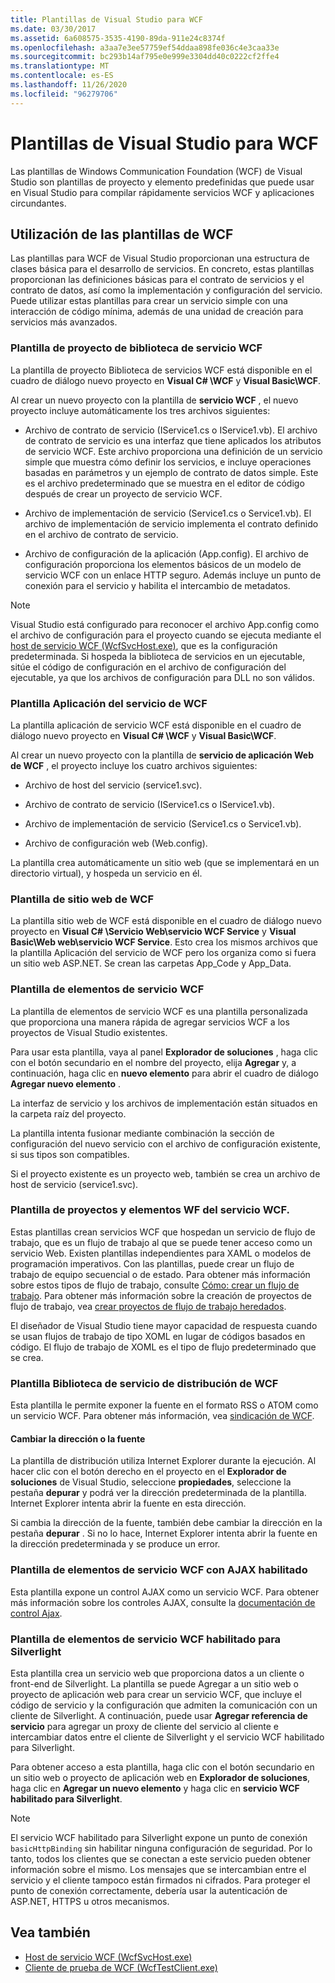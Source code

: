 ```yaml
---
title: Plantillas de Visual Studio para WCF
ms.date: 03/30/2017
ms.assetid: 6a608575-3535-4190-89da-911e24c8374f
ms.openlocfilehash: a3aa7e3ee57759ef54ddaa898fe036c4e3caa33e
ms.sourcegitcommit: bc293b14af795e0e999e3304dd40c0222cf2ffe4
ms.translationtype: MT
ms.contentlocale: es-ES
ms.lasthandoff: 11/26/2020
ms.locfileid: "96279706"
---
```

# <a name="wcf-visual-studio-templates"></a>Plantillas de Visual Studio para WCF

Las plantillas de Windows Communication Foundation (WCF) de Visual Studio son plantillas de proyecto y elemento predefinidas que puede usar en Visual Studio para compilar rápidamente servicios WCF y aplicaciones circundantes.  
  
## <a name="using-the-wcf-templates"></a>Utilización de las plantillas de WCF  

 Las plantillas para WCF de Visual Studio proporcionan una estructura de clases básica para el desarrollo de servicios. En concreto, estas plantillas proporcionan las definiciones básicas para el contrato de servicios y el contrato de datos, así como la implementación y configuración del servicio. Puede utilizar estas plantillas para crear un servicio simple con una interacción de código mínima, además de una unidad de creación para servicios más avanzados.  
  
### <a name="wcf-service-library-project-template"></a>Plantilla de proyecto de biblioteca de servicio WCF  

 La plantilla de proyecto Biblioteca de servicios WCF está disponible en el cuadro de diálogo nuevo proyecto en **Visual C# \WCF** y **Visual Basic\WCF**.  
  
 Al crear un nuevo proyecto con la plantilla de **servicio WCF** , el nuevo proyecto incluye automáticamente los tres archivos siguientes:  
  
- Archivo de contrato de servicio (IService1.cs o IService1.vb). El archivo de contrato de servicio es una interfaz que tiene aplicados los atributos de servicio WCF. Este archivo proporciona una definición de un servicio simple que muestra cómo definir los servicios, e incluye operaciones basadas en parámetros y un ejemplo de contrato de datos simple. Este es el archivo predeterminado que se muestra en el editor de código después de crear un proyecto de servicio WCF.  
  
- Archivo de implementación de servicio (Service1.cs o Service1.vb). El archivo de implementación de servicio implementa el contrato definido en el archivo de contrato de servicio.  
  
- Archivo de configuración de la aplicación (App.config). El archivo de configuración proporciona los elementos básicos de un modelo de servicio WCF con un enlace HTTP seguro. Además incluye un punto de conexión para el servicio y habilita el intercambio de metadatos.  
  
> [!NOTE]
> Visual Studio está configurado para reconocer el archivo App.config como el archivo de configuración para el proyecto cuando se ejecuta mediante el [host de servicio WCF (WcfSvcHost.exe)](wcf-service-host-wcfsvchost-exe.md), que es la configuración predeterminada. Si hospeda la biblioteca de servicios en un ejecutable, sitúe el código de configuración en el archivo de configuración del ejecutable, ya que los archivos de configuración para DLL no son válidos.  
  
### <a name="wcf-service-application-template"></a>Plantilla Aplicación del servicio de WCF  

 La plantilla aplicación de servicio WCF está disponible en el cuadro de diálogo nuevo proyecto en **Visual C# \WCF** y **Visual Basic\WCF**.  
  
 Al crear un nuevo proyecto con la plantilla de **servicio de aplicación Web de WCF** , el proyecto incluye los cuatro archivos siguientes:  
  
- Archivo de host del servicio (service1.svc).  
  
- Archivo de contrato de servicio (IService1.cs o IService1.vb).  
  
- Archivo de implementación de servicio (Service1.cs o Service1.vb).  
  
- Archivo de configuración web (Web.config).  
  
 La plantilla crea automáticamente un sitio web (que se implementará en un directorio virtual), y hospeda un servicio en él.  
  
### <a name="wcf-web-site-template"></a>Plantilla de sitio web de WCF  

 La plantilla sitio web de WCF está disponible en el cuadro de diálogo nuevo proyecto en **Visual C# \Servicio Web\servicio WCF Service** y **Visual Basic\Web web\servicio WCF Service**. Esto crea los mismos archivos que la plantilla Aplicación del servicio de WCF pero los organiza como si fuera un sitio web ASP.NET. Se crean las carpetas App_Code y App_Data.  
  
### <a name="wcf-service-item-template"></a>Plantilla de elementos de servicio WCF  

 La plantilla de elementos de servicio WCF es una plantilla personalizada que proporciona una manera rápida de agregar servicios WCF a los proyectos de Visual Studio existentes.  
  
 Para usar esta plantilla, vaya al panel **Explorador de soluciones** , haga clic con el botón secundario en el nombre del proyecto, elija **Agregar** y, a continuación, haga clic en **nuevo elemento** para abrir el cuadro de diálogo **Agregar nuevo elemento** .  
  
 La interfaz de servicio y los archivos de implementación están situados en la carpeta raíz del proyecto.  
  
 La plantilla intenta fusionar mediante combinación la sección de configuración del nuevo servicio con el archivo de configuración existente, si sus tipos son compatibles.  
  
 Si el proyecto existente es un proyecto web, también se crea un archivo de host de servicio (service1.svc).  
  
### <a name="wcf-wf-service-project-and-item-template"></a>Plantilla de proyectos y elementos WF del servicio WCF.  

 Estas plantillas crean servicios WCF que hospedan un servicio de flujo de trabajo, que es un flujo de trabajo al que se puede tener acceso como un servicio Web. Existen plantillas independientes para XAML o modelos de programación imperativos. Con las plantillas, puede crear un flujo de trabajo de equipo secuencial o de estado. Para obtener más información sobre estos tipos de flujo de trabajo, consulte [Cómo: crear un flujo de trabajo](../windows-workflow-foundation/how-to-create-a-workflow.md). Para obtener más información sobre la creación de proyectos de flujo de trabajo, vea [crear proyectos de flujo de trabajo heredados](/visualstudio/workflow-designer/developing-applications-with-the-workflow-designer).  
  
 El diseñador de Visual Studio tiene mayor capacidad de respuesta cuando se usan flujos de trabajo de tipo XOML en lugar de códigos basados en código. El flujo de trabajo de XOML es el tipo de flujo predeterminado que se crea.  
  
### <a name="wcf-syndication-service-library-template"></a>Plantilla Biblioteca de servicio de distribución de WCF  

 Esta plantilla le permite exponer la fuente en el formato RSS o ATOM como un servicio WCF. Para obtener más información, vea [sindicación de WCF](./feature-details/wcf-syndication.md).  
  
#### <a name="changing-the-address-of-the-feed"></a>Cambiar la dirección o la fuente  

 La plantilla de distribución utiliza Internet Explorer durante la ejecución. Al hacer clic con el botón derecho en el proyecto en el **Explorador de soluciones** de Visual Studio, seleccione **propiedades**, seleccione la pestaña **depurar** y podrá ver la dirección predeterminada de la plantilla. Internet Explorer intenta abrir la fuente en esta dirección.  
  
 Si cambia la dirección de la fuente, también debe cambiar la dirección en la pestaña **depurar** . Si no lo hace, Internet Explorer intenta abrir la fuente en la dirección predeterminada y se produce un error.  
  
### <a name="ajax-enabled-wcf-service-item-template"></a>Plantilla de elementos de servicio WCF con AJAX habilitado  

 Esta plantilla expone un control AJAX como un servicio WCF. Para obtener más información sobre los controles AJAX, consulte la [documentación de control Ajax](/aspnet/ajax/).  
  
### <a name="silverlight-enabled-wcf-service-item-template"></a>Plantilla de elementos de servicio WCF habilitado para Silverlight  

 Esta plantilla crea un servicio web que proporciona datos a un cliente o front-end de Silverlight. La plantilla se puede Agregar a un sitio web o proyecto de aplicación web para crear un servicio WCF, que incluye el código de servicio y la configuración que admiten la comunicación con un cliente de Silverlight. A continuación, puede usar **Agregar referencia de servicio** para agregar un proxy de cliente del servicio al cliente e intercambiar datos entre el cliente de Silverlight y el servicio WCF habilitado para Silverlight.  
  
 Para obtener acceso a esta plantilla, haga clic con el botón secundario en un sitio web o proyecto de aplicación web en **Explorador de soluciones**, haga clic en **Agregar un nuevo elemento** y haga clic en **servicio WCF habilitado para Silverlight**.  
  
> [!NOTE]
> El servicio WCF habilitado para Silverlight expone un punto de conexión `basicHttpBinding` sin habilitar ninguna configuración de seguridad. Por lo tanto, todos los clientes que se conectan a este servicio pueden obtener información sobre el mismo. Los mensajes que se intercambian entre el servicio y el cliente tampoco están firmados ni cifrados. Para proteger el punto de conexión correctamente, debería usar la autenticación de ASP.NET, HTTPS u otros mecanismos.  
  
## <a name="see-also"></a>Vea también

- [Host de servicio WCF (WcfSvcHost.exe)](wcf-service-host-wcfsvchost-exe.md)
- [Cliente de prueba de WCF (WcfTestClient.exe)](wcf-test-client-wcftestclient-exe.md)
